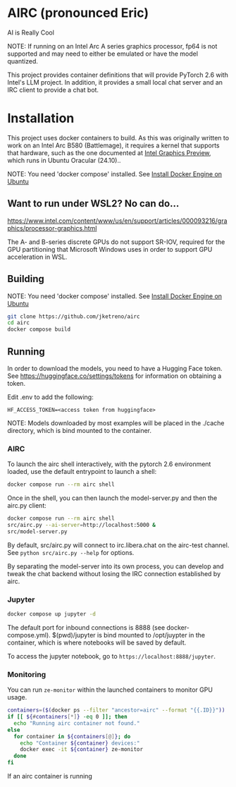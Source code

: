 # AIRC (pronounced Eric)

AI is Really Cool

NOTE: If running on an Intel Arc A series graphics processor, fp64 is not supported and may need to either be emulated or have the model quantized.

This project provides container definitions that will provide PyTorch 2.6 with
Intel's LLM project. In addition, it provides a small local chat server and an IRC client to provide a chat bot.

# Installation

This project uses docker containers to build. As this was originally
written to work on an Intel Arc B580 (Battlemage), it requires a
kernel that supports that hardware, such as the one documented
at [Intel Graphics Preview](https://github.com/canonical/intel-graphics-preview), which runs in Ubuntu Oracular (24.10)..

NOTE: You need 'docker compose' installed. See [Install Docker Engine on Ubuntu](https://docs.docker.com/engine/install/ubuntu/)

## Want to run under WSL2? No can do...

https://www.intel.com/content/www/us/en/support/articles/000093216/graphics/processor-graphics.html

The A- and B-series discrete GPUs do not support SR-IOV, required for
the GPU partitioning that Microsoft Windows uses in order to support GPU acceleration in WSL.

## Building

NOTE: You need 'docker compose' installed. See [Install Docker Engine on Ubuntu](https://docs.docker.com/engine/install/ubuntu/)


```bash
git clone https://github.com/jketreno/airc
cd airc
docker compose build
```

## Running

In order to download the models, you need to have a Hugging Face
token. See https://huggingface.co/settings/tokens for information
on obtaining a token.

Edit .env to add the following:

```.env
HF_ACCESS_TOKEN=<access token from huggingface>
```

NOTE: Models downloaded by most examples will be placed in the
./cache directory, which is bind mounted to the container.

### AIRC

To launch the airc shell interactively, with the pytorch 2.6
environment loaded, use the default entrypoint to launch a shell:

```bash
docker compose run --rm airc shell
```

Once in the shell, you can then launch the model-server.py and then
the airc.py client:

```bash
docker compose run --rm airc shell
src/airc.py --ai-server=http://localhost:5000 &
src/model-server.py
```

By default, src/airc.py will connect to irc.libera.chat on the airc-test
channel. See `python src/airc.py --help` for options.

By separating the model-server into its own process, you can develop
and tweak the chat backend without losing the IRC connection established
by airc.

### Jupyter

```bash
docker compose up jupyter -d
```

The default port for inbound connections is 8888 (see docker-compose.yml).
$(pwd)/jupyter is bind mounted to /opt/juypter in the container, which is where notebooks will be saved by default.

To access the jupyter notebook, go to `https://localhost:8888/jupyter`.

### Monitoring

You can run `ze-monitor` within the launched containers to monitor
GPU usage.

```bash
containers=($(docker ps --filter "ancestor=airc" --format "{{.ID}}"))
if [[ ${#containers[*]} -eq 0 ]]; then
  echo "Running airc container not found."
else
  for container in ${containers[@]}; do
    echo "Container ${container} devices:"
    docker exec -it ${container} ze-monitor
  done
fi
```

If an airc container is running
